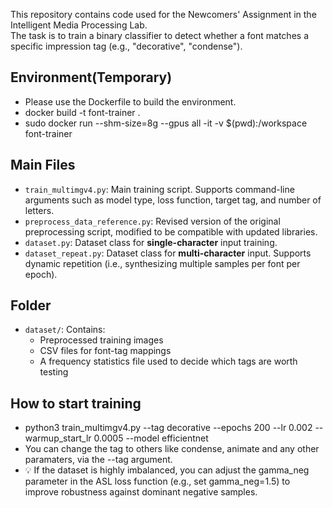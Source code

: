 This repository contains code used for the Newcomers' Assignment in the Intelligent Media Processing Lab.  
The task is to train a binary classifier to detect whether a font matches a specific impression tag (e.g., "decorative", "condense").

## Environment(Temporary)
- Please use the Dockerfile to build the environment.
- docker build -t font-trainer . 
- sudo docker run --shm-size=8g --gpus all -it -v $(pwd):/workspace font-trainer
 
## Main Files

- `train_multimgv4.py`: Main training script. Supports command-line arguments such as model type, loss function, target tag, and number of letters.
- `preprocess_data_reference.py`: Revised version of the original preprocessing script, modified to be compatible with updated libraries.
- `dataset.py`: Dataset class for **single-character** input training.
- `dataset_repeat.py`: Dataset class for **multi-character** input. Supports dynamic repetition (i.e., synthesizing multiple samples per font per epoch).

## Folder

- `dataset/`: Contains:
  - Preprocessed training images  
  - CSV files for font-tag mappings  
  - A frequency statistics file used to decide which tags are worth testing


## How to start training
- python3 train_multimgv4.py --tag decorative --epochs 200 --lr 0.002 --warmup_start_lr 0.0005 --model efficientnet
- You can change the tag to others like condense, animate and any other paramaters, via the --tag argument.
- 💡 If the dataset is highly imbalanced, you can adjust the gamma_neg parameter in the ASL loss function (e.g., set gamma_neg=1.5) to improve robustness against dominant negative samples.



